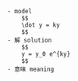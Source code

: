 
    - model
        $$
        \dot y = ky
        $$
    - 解 solution
        $$
        y = y_0 e^{ky}
        $$
    - 意味 meaning